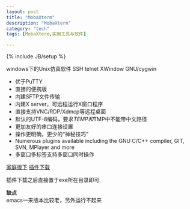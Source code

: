 ```yaml
---
layout: post
title: "MobaXterm"
description: "MobaXterm"
category: "tech"
tags: [MobaXterm,实用工具与软件]

---
```

{% include JB/setup %}

windows下的Unix仿真软件 SSH telnet XWindow GNU/cygwin

- 优于PuTTY
- 直接的便携版
- 内建SFTP文件传输
- 内建X server，可远程运行X窗口程序
- 直接支持VNC/RDP/Xdmcp等远程桌面
- 默认的UTF-8编码，要求$TEMP和$TMP中不能带中文路径
- 更加友好的串口连接设置
- 操作更明确，更少的“神秘技巧”
- Numerous plugins available including the GNU C/C++ compiler, GIT, SVN, MPlayer and more
- 多窗口多标签支持多窗口同时操作

[家庭版下](http://mobaxterm.mobatek.net/download-home-edition.html)
[插件下载](http://mobaxterm.mobatek.net/plugins.html)

插件下载之后直接置于exe所在目录即可

**缺点**  
emacs一来版本比较老，另外运行不起来

